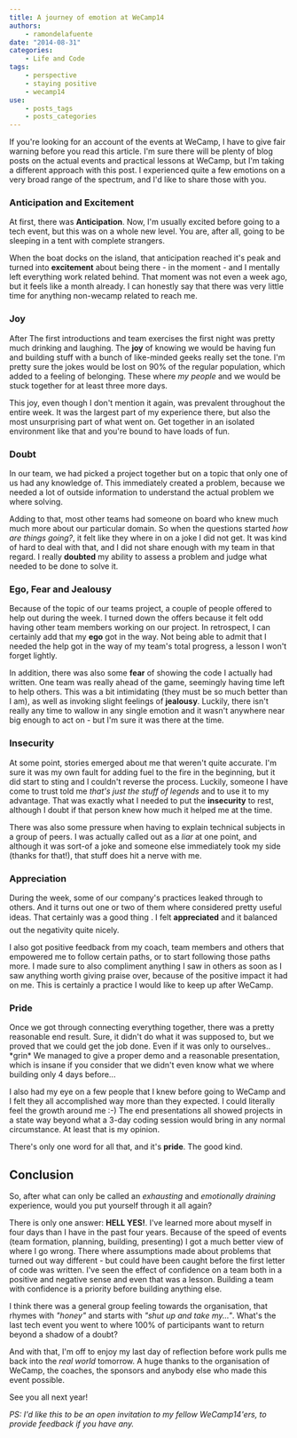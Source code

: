 ```yaml
---
title: A journey of emotion at WeCamp14
authors:
    - ramondelafuente
date: "2014-08-31"
categories:
    - Life and Code
tags:
    - perspective
    - staying positive
    - wecamp14
use:
    - posts_tags
    - posts_categories
---
```


If you're looking for an account of the events at WeCamp, I have to give fair warning before you read this article.
I'm sure there will be plenty of blog posts on the actual events and practical lessons at WeCamp, but I'm taking a
different approach with this post. I experienced quite a few emotions on a very broad range of the spectrum, and I'd
like to share those with you.

### Anticipation and Excitement

At first, there was **Anticipation**. Now, I'm usually excited before going to a tech event, but this was on a whole
new level. You are, after all, going to be sleeping in a tent with complete strangers.

When the boat docks on the island, that anticipation reached it's peak and turned into **excitement** about being
there - in the moment - and I mentally left everything work related behind. That moment was not even a week ago,
but it feels like a month already. I can honestly say that there was very little time for anything non-wecamp
related to reach me.

### Joy

After The first introductions and team exercises the first night was pretty much drinking and laughing. The **joy**
of knowing we would be having fun and building stuff with a bunch of like-minded geeks really set the tone. I'm pretty
sure the jokes would be lost on 90% of the regular population, which added to a feeling of belonging. These where
_my people_ and we would be stuck together for at least three more days.

This joy, even though I don't mention it again, was prevalent throughout the entire week. It was the largest part of
my experience there, but also the most unsurprising part of what went on. Get together in an isolated environment like
that and you're bound to have loads of fun.

### Doubt

In our team, we had picked a project together but on a topic that only one of us had any knowledge of. This immediately
created a problem, because we needed a lot of outside information to understand the actual problem we where
solving.

Adding to that, most other teams had someone on board who knew much much more about our particular domain.
So when the questions started _how are things going?_, it felt like they where in on a joke I did not get. It was
kind of hard to deal with that, and I did not share enough with my team in that regard. I really **doubted** my
ability to assess a problem and judge what needed to be done to solve it.

### Ego, Fear and Jealousy

Because of the topic of our teams project, a couple of people offered to help out during the week. I turned down the
offers because it felt odd having other team members working on our project. In retrospect, I can certainly add that
my **ego** got in the way. Not being able to admit that I needed the help got in the way of my team's total progress,
a lesson I won't forget lightly.

In addition, there was also some **fear** of showing the code I actually had written. One team was really ahead of the
game, seemingly having time left to help others. This was a bit intimidating (they must be so much better than I am),
as well as invoking slight feelings of **jealousy**. Luckily, there isn't really any time to wallow in any single
emotion and it wasn't anywhere near big enough to act on - but I'm sure it was there at the time.

### Insecurity

At some point, stories emerged about me that weren't quite accurate. I'm sure it was my own fault for adding fuel to
the fire in the beginning, but it did start to sting and I couldn't reverse the process. Luckily, someone I have come
to trust told me _that's just the stuff of legends_ and to use it to my advantage. That was exactly what I needed to
put the **insecurity** to rest, although I doubt if that person knew how much it helped me at the time.

There was also some pressure when having to explain technical subjects in a group of peers. I was actually called out
as a _liar_ at one point, and although it was sort-of a joke and someone else immediately took my side (thanks for
that!), that stuff does hit a nerve with me.

### Appreciation

During the week, some of our company's practices leaked through to others. And it turns out one or two of them where
considered pretty useful ideas. That certainly was a good thing &#0153;. I felt **appreciated** and it balanced out
the negativity quite  nicely.

I also got positive feedback from my coach, team members and others that empowered me to follow certain paths, or to
start following those paths more. I made sure to also compliment anything I saw in others as soon as I saw anything
worth giving praise over, because of the positive impact it had on me. This is certainly a practice I would like to
keep up after WeCamp.

### Pride

Once we got through connecting everything together, there was a pretty reasonable end result. Sure, it didn't do what
it was supposed to, but we proved that we could get the job done. Even if it was only to ourselves.. \*grin\*
We managed to give a proper demo and a reasonable presentation, which is insane if you consider that we didn't even
know what we where building only 4 days before...

I also had my eye on a few people that I knew before going to WeCamp and I felt they all accomplished way
more than they expected. I could literally feel the growth around me :-) The end presentations all showed projects in
a state way beyond what a 3-day coding session would bring in any normal circumstance. At least that is my opinion.

There's only one word for all that, and it's **pride**. The good kind.

## Conclusion

So, after what can only be called an _exhausting_ and _emotionally draining_ experience, would you put yourself
through it all again?

There is only one answer: **HELL YES!**. I've learned more about myself in four days than I have in the past
four years. Because of the speed of events (team formation, planning, building, presenting) I got a much better
view of where I go wrong. There where assumptions made about problems that turned out way different - but could
have been caught before the first letter of code was written. I've seen the effect of confidence on a team both
in a positive and negative sense and even that was a lesson. Building a team with confidence is a priority before
building anything else.

I think there was a general group feeling towards the organisation, that rhymes with _"honey"_ and starts
with _"shut up and take my..."_. What's the last tech event you went to where 100% of participants want to return
beyond a shadow of a doubt?

And with that, I'm off to enjoy my last day of reflection before work pulls me back into the _real world_ tomorrow.
A huge thanks to the organisation of WeCamp, the coaches, the sponsors and anybody else who made this event possible.

See you all next year!

_PS: I'd like this to be an open invitation to my fellow WeCamp14'ers, to provide feedback if you have any._